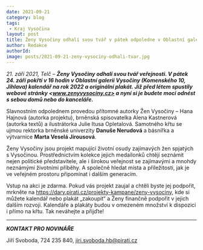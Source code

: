 ```yaml
---
date: 2021-09-21
category: blog
tags:
 - Kraj Vysočina
layout: post
title: Ženy Vysočiny odhalí svou tvář v pátek odpoledne v Oblastní galerii v Jihlavě
author: Redakce
authorId: 
image: posts/2021-09-21-zeny-vysociny-odhali-tvar.jpg
---
```


*21. září 2021, Telč* – ***Ženy Vysočiny odhalí svou tvář veřejnosti. V pátek 24. září pokřtí v 16 hodin v Oblastní galerii Vysočiny (Komenského 10, Jihlava) kalendář na rok 2022 a originální plakát. Již před létem spustily webové stránky <www.zenyvysociny.cz> a nyní si je budete moci odnést s sebou domů nebo do kanceláře.***  

Slavnostním odpolednem provedou přítomné autorky Žen Vysočiny – Hana Hajnová (autorka projektu), brněnská spisovatelka Alena Kastnerová (autorka textů) a ilustrátorka Julie Itusa Opletalová. Samotného křtu se ujmou rektorka brněnské univerzity **Danuše Nerudová** a básnířka a výtvarnice **Marta Veselá Jirousová**.  

Ženy Vysočiny jsou projekt mapující životní osudy zajímavých žen spjatých s Vysočinou. Prostřednictvím kolekce jejich medailonků chtějí seznámit nejen politické představitele, ale i širokou veřejnost se zajímavými a mnohdy neznámými životními příběhy. A společně hledat místa a příležitosti, jak je ve veřejném prostoru připomínat i dalším generacím.

Vstup na akci je zdarma. Pokud vás projekt zaujal a chtěli byste jej podpořit, mrkněte na <https://dary.pirati.cz/projekty-kampane/zeny-vysociny>, kde si můžete kalendář nebo plakát „zakoupit“ a Ženy finančně podpořit v jejich dalším rozvoji. Kalendáře a plakáty budou v omezeném množství k dispozici i přímo na křtu. Tak neváhejte a přijďte! 

---

***KONTAKT PRO NOVINÁŘE*** 

Jiří Svoboda, 724 235 840, <jiri.svoboda.hb@pirati.cz>
